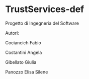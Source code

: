 # TrustServices-def

Progetto di Ingegneria del Software

Autori:

Cociancich Fabio

Costantini Angela

Gibellato Giulia

Panozzo Elisa Silene
